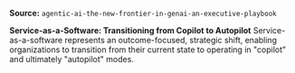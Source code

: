 **Source:** `agentic-ai-the-new-frontier-in-genai-an-executive-playbook`

**Service-as-a-Software: Transitioning from Copilot to Autopilot**
Service-as-a-software represents an outcome-focused, strategic shift, enabling organizations to transition from their current state to operating in "copilot" and ultimately "autopilot" modes.
